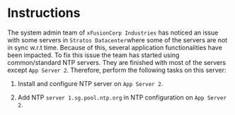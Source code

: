 # Instructions

The system admin team of `xFusionCorp Industries` has noticed an issue with some servers in `Stratos Datacenter`where some of the servers are not in sync w.r.t time. Because of this, several application functionalities have been impacted. To fix this issue the team has started using common/standard NTP servers. They are finished with most of the servers except `App Server 2`. Therefore, perform the following tasks on this server:

1. Install and configure NTP server on `App Server 2`.

2. Add NTP `server 1.sg.pool.ntp.org` in NTP configuration on `App Server 2`.
